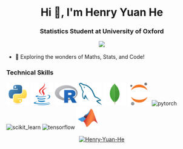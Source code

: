 <h1 align="center">Hi 👋, I'm Henry Yuan He</h1>

<h3 align="center">Statistics Student at University of Oxford</h3>

<p align="center"> 
  <img src="https://komarev.com/ghpvc/?username=Henry-Yuan-He"&style=plastic/> 
</p>

- 🌱 Exploring the wonders of Maths, Stats, and Code!


### Technical Skills
<p align="left">
  <img src="https://raw.githubusercontent.com/devicons/devicon/master/icons/python/python-original.svg" alt="python" width="60" height="60"/> 
  <img src="https://raw.githubusercontent.com/devicons/devicon/master/icons/java/java-original.svg" alt="java" width="60" height="60"/> 
  <img src="https://raw.githubusercontent.com/devicons/devicon/master/icons/r/r-original.svg" alt="r" width="60" height="60"/>
  <img src="https://raw.githubusercontent.com/devicons/devicon/master/icons/mysql/mysql-original.svg" alt="mysql"width="60" height="60"/> 
  <img src="https://raw.githubusercontent.com/devicons/devicon/master/icons/mongodb/mongodb-original.svg" alt="mongodb" width="60" height="60"/>
  <img src="https://raw.githubusercontent.com/devicons/devicon/master/icons/jupyter/jupyter-original.svg" alt="jupyter" width="60" height="60"/>
  <img src="https://www.vectorlogo.zone/logos/pytorch/pytorch-icon.svg" alt="pytorch" width="60" height="60"/>
  <img src="https://upload.wikimedia.org/wikipedia/commons/0/05/Scikit_learn_logo_small.svg" alt="scikit_learn" width="60" height="60"/> 
  <img src="https://www.vectorlogo.zone/logos/tensorflow/tensorflow-icon.svg" alt="tensorflow" width="60" height="60"/> 
   <img src="https://raw.githubusercontent.com/devicons/devicon/master/icons/matlab/matlab-original.svg" alt="matlab" width="60" height="60"/>
</p>



<p align="center">
<a href="https://github.com/Henry-Yuan-He">
  <img height="160em" align="center" src="https://github-readme-stats.vercel.app/api/top-langs?username=Henry-Yuan-He&show_icons=true&locale=en&layout=compact&langs_count=8&theme=algolia" alt="Henry-Yuan-He"/>
  <!-- <img height="160em" align="center" src="https://github-readme-stats.vercel.app/api?username=Henry-Yuan-He&show_icons=true&locale=en&theme=algolia&include_all_commits=true&count_private=true" alt="Henry-Yuan-He"/> -->
</a>
</p>





